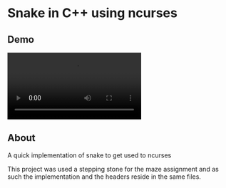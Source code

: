 # Snake in C++ using ncurses

## Demo

![Video Demo](https://github.com/zoumas/ncurses-games/snake/assets/demo.mp4)


## About
A quick implementation of snake to get used to ncurses

This project was used a stepping stone for the maze assignment and as such the implementation and the headers reside in the same files.
